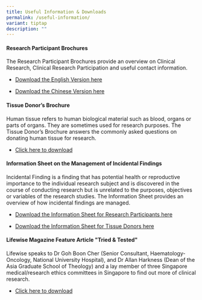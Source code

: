 ```yaml
---
title: Useful Information & Downloads
permalink: /useful-information/
variant: tiptap
description: ""
---
```

<h4><strong>Research Participant Brochures</strong></h4>
<p>The Research Participant Brochures provide an overview on Clinical Research,
Clinical Research Participation and useful contact information.</p>
<ul data-tight="true" class="tight">
<li>
<p><a href="/files/Public Awareness Files/NHG_Research_Participant_Brochure__English__20_Jul_2013.pdf" rel="noopener noreferrer nofollow" target="_blank">Download the English Version here</a>
</p>
</li>
<li>
<p><a href="/files/Public Awareness Files/NHG_Research_Participant_Brochure__Chinese__20_Jul_2013.pdf" rel="noopener noreferrer nofollow" target="_blank">Download the Chinese Version here</a>
</p>
</li>
</ul>
<h4><strong>Tissue Donor’s Brochure</strong></h4>
<p>Human tissue refers to human biological material such as blood, organs
or parts of organs. They are sometimes used for research purposes. The
Tissue Donor’s Brochure answers the commonly asked questions on donating
human tissue for research.</p>
<ul data-tight="true" class="tight">
<li>
<p><a href="/files/Public Awareness Files/NHG_Tissue_Donor_Brochure__English__1_July_2020.pdf" rel="noopener noreferrer nofollow" target="_blank">Click here to download</a>
</p>
</li>
</ul>
<p></p>
<h4><strong>Information Sheet on the Management of Incidental Findings</strong></h4>
<p>Incidental Finding is a finding that has potential health or reproductive
importance to the individual research subject and is discovered in the
course of conducting research but is unrelated to the purposes, objectives
or variables of the research studies. The Information Sheet provides an
overview of how incidental findings are managed.</p>
<ul data-tight="true" class="tight">
<li>
<p><a href="/files/Public Awareness Files/NHG_InfoSheet___Incidental_Finding_for_Research_Participants_8_Jan_2020.pdf" rel="noopener noreferrer nofollow" target="_blank">Download the Information Sheet for Research Participants here</a>
</p>
</li>
<li>
<p><a href="/files/Public Awareness Files/NHG_InfoSheet___Incidental_Finding_for_Tissue_Donors_8_Jan_2020.pdf" rel="noopener noreferrer nofollow" target="_blank">Download the Information Sheet for Tissue Donors here</a>
</p>
</li>
</ul>
<p></p>
<h4><strong>Lifewise Magazine Feature Article "Tried &amp; Tested"</strong></h4>
<p>Lifewise speaks to Dr Goh Boon Cher (Senior Consultant, Haematology-Oncology,
National University Hospital), and Dr Allan Harkness (Dean of the Asia
Graduate School of Theology) and a lay member of three Singapore medical/research
ethics committees in Singapore to find out more of clinical research.</p>
<ul data-tight="true" class="tight">
<li>
<p><a href="/files/Public Awareness Files/Lifewise_Feature_Article___Tried___Tested_May_Jun_2008.pdf" rel="noopener noreferrer nofollow" target="_blank">Click here to download</a>
</p>
</li>
</ul>
<p></p>